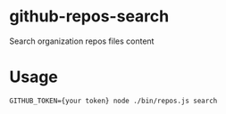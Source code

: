 
# github-repos-search

Search organization repos files content

# Usage

```
GITHUB_TOKEN={your token} node ./bin/repos.js search
```

